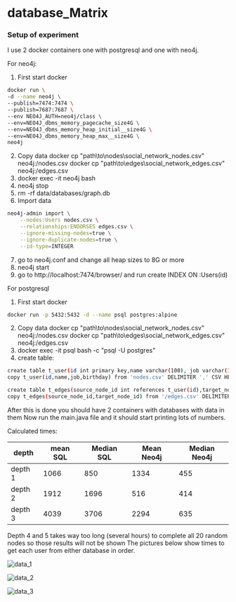# database_Matrix

### Setup of experiment

I use 2 docker containers one with postgresql and one with neo4j.

For neo4j:
1. First start docker
```bash
docker run \
-d --name neo4j \
--publish=7474:7474 \
--publish=7687:7687 \
--env NEO4J_AUTH=neo4j/class \
--env=NEO4J_dbms_memory_pagecache_size4G \
--env=NEO4J_dbms_memory_heap_initial__size4G \
--env=NEO4J_dbms_memory_heap_max__size4G \
neo4j
```
2. Copy data
docker cp "path\to\nodes\social_network_nodes.csv" neo4j:/nodes.csv
docker cp "path\to\edges\social_network_edges.csv" neo4j:/edges.csv
3. docker exec -it neo4j bash
4. neo4j stop 
5. rm -rf data/databases/graph.db
6. Import data
```bash
neo4j-admin import \
    --nodes:Users nodes.csv \
    --relationships:ENDORSES edges.csv \
    --ignore-missing-nodes=true \
    --ignore-duplicate-nodes=true \
    --id-type=INTEGER
```
7. go to neo4j.conf and change all heap sizes to 8G or more
8. neo4j start
9. go to http://localhost:7474/browser/ and run  create INDEX ON :Users(id)


For postgresql
1. First start docker
```bash
docker run -p 5432:5432 -d --name psql postgres:alpine
```
2. Copy data
docker cp "path\to\nodes\social_network_nodes.csv" neo4j:/nodes.csv
docker cp "path\to\edges\social_network_edges.csv" neo4j:/edges.csv
3. docker exec -it psql bash -c "psql -U postgres"
4. create table:
```bash
create table t_user(id int primary key,name varchar(100), job varchar(100), birthday date);
copy t_user(id,name,job,birthday) from 'nodes.csv' DELIMITER ',' CSV HEADER;

create table t_edges(source_node_id int references t_user(id),target_node_id int references t_user(id));
copy t_edges(source_node_id,target_node_id) from '/edges.csv' DELIMITER ',' CSV HEADER;
```

After this is done you should have 2 containers with databases with data in them
Now run the main.java file and it should start printing lots of numbers.

Calculated times:

| depth   | mean SQL | Median SQL | Mean Neo4j | Median Neo4j |
|---------|----------|------------|------------|--------------|
| depth 1 | 1066      | 850        | 1334        | 455          |
| depth 2 | 1912     | 1696       | 516        | 414          |
| depth 3 | 4039     | 3706       | 2294        | 635          |

Depth 4 and 5 takes way too long (several hours) to complete all 20 random nodes so those results will not be shown
The pictures below show times to get each user from either database in order.

![data_1](https://github.com/Thug-Lyfe/database_Matrix/blob/master/pics/d1.png "depth 1 data")

![data_2](https://github.com/Thug-Lyfe/database_Matrix/blob/master/pics/d2.png "depth 2 data")

![data_3](https://github.com/Thug-Lyfe/database_Matrix/blob/master/pics/d3.png "depth 3 data")

